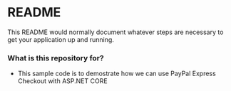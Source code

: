# README #

This README would normally document whatever steps are necessary to get your application up and running.

### What is this repository for? ###

* This sample code is to demostrate how we can use PayPal Express Checkout with ASP.NET CORE
